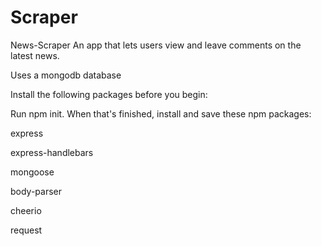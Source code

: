 # Scraper

News-Scraper
An app that lets users view and leave comments on the latest news.

Uses a mongodb database

Install the following packages before you begin:

Run npm init. When that's finished, install and save these npm packages:

express

express-handlebars

mongoose

body-parser

cheerio

request
